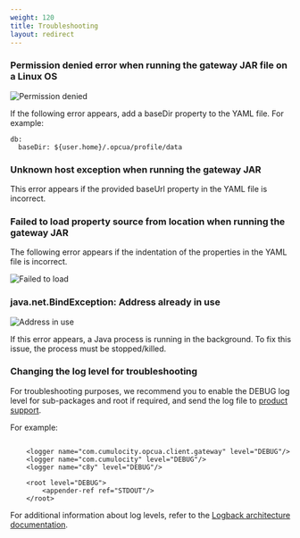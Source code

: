 ```yaml
---
weight: 120
title: Troubleshooting
layout: redirect
---
```


### Permission denied error when running the gateway JAR file on a Linux OS

![Permission denied](/images/device-protocols/opcua/opcua-permission-denied-error.png)

If the following error appears,  add a baseDir property to the YAML file. For example:

```
db:
  baseDir: ${user.home}/.opcua/profile/data
```

### Unknown host exception when running the gateway JAR

This error appears if the provided baseUrl property in the YAML file is incorrect.

### Failed to load property source from location when running the gateway JAR

The following error appears if the indentation of the properties in the YAML file is incorrect.

![Failed to load](/images/device-protocols/opcua/opcua-failed-to-load.png)

### java.net.BindException: Address already in use

![Address in use](/images/device-protocols/opcua/opcua-address-in-use.png)

If this error appears, a Java process is running in the background. To fix this issue, the process must be stopped/killed.

### Changing the log level for troubleshooting

For troubleshooting purposes, we recommend you to enable the DEBUG log level for sub-packages and root if required, and send the log file to [product support](/about-doc/contacting-support).

For example:

```

    <logger name="com.cumulocity.opcua.client.gateway" level="DEBUG"/>
    <logger name="com.cumulocity" level="DEBUG"/>
    <logger name="c8y" level="DEBUG"/>

    <root level="DEBUG">
        <appender-ref ref="STDOUT"/>
    </root>
```

For additional information about log levels, refer to the [Logback architecture documentation](http://logback.qos.ch/manual/architecture.html#effectiveLevel).